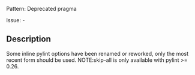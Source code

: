 Pattern: Deprecated pragma

Issue: -

## Description

Some inline pylint options have been renamed or reworked, only the most recent form should be used. NOTE:skip-all is only available with pylint >= 0.26.